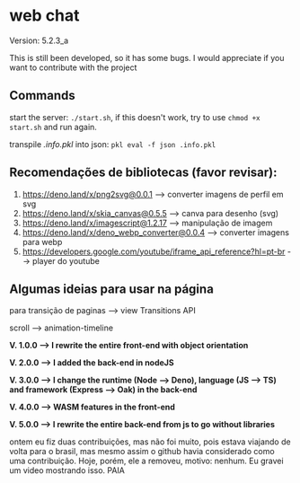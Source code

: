 ﻿# web chat

Version: 5.2.3_a

This is still been developed, so it has some bugs. I would appreciate if you want to contribute with the project

## Commands

start the server: `./start.sh`, if this doesn't work, try to use `chmod +x start.sh` and run again.

transpile *.info.pkl* into json: `pkl eval -f json .info.pkl`

## Recomendações de bibliotecas (favor revisar):

1. https://deno.land/x/png2svg@0.0.1 --> converter imagens de perfil em svg
2. https://deno.land/x/skia_canvas@0.5.5 --> canva para desenho (svg)
3. https://deno.land/x/imagescript@1.2.17 --> manipulação de imagem
4. https://deno.land/x/deno_webp_converter@0.0.4 --> converter imagens para webp
5. https://developers.google.com/youtube/iframe_api_reference?hl=pt-br --> player do youtube

## Algumas ideias para usar na página

para transição de paginas --> view Transitions API

scroll --> animation-timeline

**V. 1.0.0 --> I rewrite the entire front-end with object orientation**

**V. 2.0.0 --> I added the back-end in nodeJS**

**V. 3.0.0 --> I change the runtime (Node --> Deno), language (JS --> TS) and framework (Express --> Oak) in the back-end**

**V. 4.0.0 --> WASM features in the front-end**

**V. 5.0.0 --> I rewrite the entire back-end from js to go without libraries**

ontem eu fiz duas contribuições, mas não foi muito, pois estava viajando de volta para o brasil, mas mesmo assim o github havia considerado como uma contribuição. Hoje, porém, ele a removeu, motivo: nenhum. Eu gravei um video mostrando isso. PAIA
